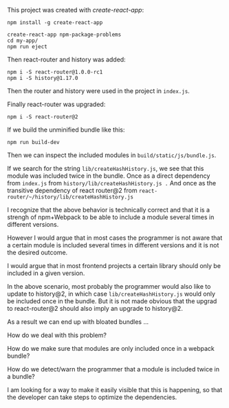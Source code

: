 This project was created with *create-react-app*:

    npm install -g create-react-app
    
    create-react-app npm-package-problems
    cd my-app/
    npm run eject


Then react-router and history was added:

    npm i -S react-router@1.0.0-rc1
    npm i -S history@1.17.0   

Then the router and history were used in the project in `index.js`.

Finally react-router was upgraded:

    npm i -S react-router@2
     
     
If we build the unminified bundle like this:
 
    npm run build-dev
    
Then we can inspect the included modules in `build/static/js/bundle.js`.

If we search for the string `lib/createHashHistory.js`, we see that this module was included twice in the bundle.
Once as a direct dependency from `index.js` from `history/lib/createHashHistory.js .`
And once as the transitive dependency of react router@2 from `react-router/~/history/lib/createHashHistory.js `

I recognize that the above behavior is technically correct and that it is a strengh of npm+Webpack to be able to include a module several times in different versions.

However I would argue that in most cases the programmer is not aware that a certain module is included several times in different versions and it is not the desired outcome.

I would argue that in most frontend projects a certain library should only be included in a given version.

In the above scenario, most probably the programmer would also like to update to history@2, in which case `lib/createHashHistory.js` would only be included once in the bundle.
But it is not made obvious that the upgrad to react-router@2 should also imply an upgrade to history@2.

As a result we can end up with bloated bundles ... 

How do we deal with this problem?

How do we make sure that modules are only included once in a webpack bundle?

How do we detect/warn the programmer that a module is included twice in a bundle?

I am looking for a way to make it easily visible that this is happening, so that the developer can take steps to optimize the dependencies.

